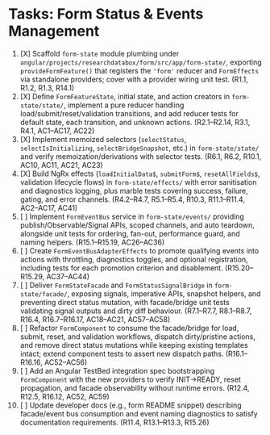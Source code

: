 # Tasks: Form Status & Events Management

1. [X] Scaffold `form-state` module plumbing under `angular/projects/researchdatabox/form/src/app/form-state/`, exporting `provideFormFeature()` that registers the `'form'` reducer and `FormEffects` via standalone providers; cover with a provider wiring unit test. (R1.1, R1.2, R1.3, R14.1)
2. [X] Define `FormFeatureState`, initial state, and action creators in `form-state/state/`, implement a pure reducer handling load/submit/reset/validation transitions, and add reducer tests for default state, each transition, and unknown actions. (R2.1–R2.14, R3.1, R4.1, AC1–AC17, AC22)
3. [X] Implement memoized selectors (`selectStatus`, `selectIsInitializing`, `selectBridgeSnapshot`, etc.) in `form-state/state/` and verify memoization/derivations with selector tests. (R6.1, R6.2, R10.1, AC10, AC11, AC21, AC23)
4. [X] Build NgRx effects (`loadInitialData$`, `submitForm$`, `resetAllFields$`, validation lifecycle flows) in `form-state/effects/` with error sanitisation and diagnostics logging, plus marble tests covering success, failure, gating, and error channels. (R4.2–R4.7, R5.1–R5.4, R10.3, R11.1–R11.4, AC2–AC17, AC41)
5. [ ] Implement `FormEventBus` service in `form-state/events/` providing publish/Observable/Signal APIs, scoped channels, and auto teardown, alongside unit tests for ordering, fan-out, performance guard, and naming helpers. (R15.1–R15.19, AC26–AC36)
6. [ ] Create `FormEventBusAdapterEffects` to promote qualifying events into actions with throttling, diagnostics toggles, and optional registration, including tests for each promotion criterion and disablement. (R15.20–R15.29, AC37–AC44)
7. [ ] Deliver `FormStateFacade` and `FormStatusSignalBridge` in `form-state/facade/`, exposing signals, imperative APIs, snapshot helpers, and preventing direct status mutation, with facade/bridge unit tests validating signal outputs and dirty diff behaviour. (R7.1–R7.7, R8.1–R8.7, R16.4, R16.7–R16.17, AC18–AC21, AC57–AC58)
8. [ ] Refactor `FormComponent` to consume the facade/bridge for load, submit, reset, and validation workflows, dispatch dirty/pristine actions, and remove direct status mutations while keeping existing templates intact; extend component tests to assert new dispatch paths. (R16.1–R16.16, AC52–AC56)
9. [ ] Add an Angular TestBed integration spec bootstrapping `FormComponent` with the new providers to verify INIT→READY, reset propagation, and facade observability without runtime errors. (R12.4, R12.5, R16.12, AC52, AC59)
10. [ ] Update developer docs (e.g., form README snippet) describing facade/event bus consumption and event naming diagnostics to satisfy documentation requirements. (R11.4, R13.1–R13.3, R15.26)
